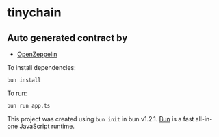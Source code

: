 # tinychain

## Auto generated contract by

- [OpenZeppelin](https://wizard.openzeppelin.com/#erc721)

To install dependencies:

```bash
bun install
```

To run:

```bash
bun run app.ts
```

This project was created using `bun init` in bun v1.2.1. [Bun](https://bun.sh) is a fast all-in-one JavaScript runtime.
